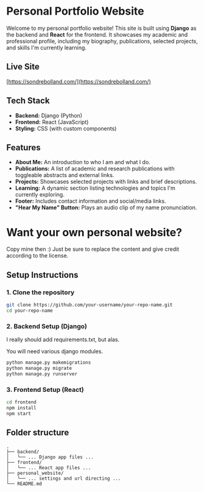 # Personal Portfolio Website

Welcome to my personal portfolio website! This site is built using **Django** as the backend and **React** for the frontend. It showcases my academic and professional profile, including my biography, publications, selected projects, and skills I'm currently learning.

## Live Site

[https://sondrebolland.com/](https://sondrebolland.com/)

## Tech Stack

- **Backend:** Django (Python)
- **Frontend:** React (JavaScript)
- **Styling:** CSS (with custom components)

## Features

- **About Me:** An introduction to who I am and what I do.
- **Publications:** A list of academic and research publications with toggleable abstracts and external links.
- **Projects:** Showcases selected projects with links and brief descriptions.
- **Learning:** A dynamic section listing technologies and topics I'm currently exploring.
- **Footer:** Includes contact information and social/media links.
- **"Hear My Name" Button:** Plays an audio clip of my name pronunciation.

# Want your own personal website?
Copy mine then :) Just be sure to replace the content and give credit according to the license.

## Setup Instructions

### 1. Clone the repository

```bash
git clone https://github.com/your-username/your-repo-name.git
cd your-repo-name
```

### 2. Backend Setup (Django)
I really should add requirements.txt, but alas. 

You will need various django modules.

```bash
python manage.py makemigrations
python manage.py migrate
python manage.py runserver
```

### 3. Frontend Setup (React)

```bash
cd frontend
npm install
npm start
```

## Folder structure
```
.
├── backend/
│   └── ... Django app files ...
├── frontend/
│   └── ... React app files ...
├── personal_website/
│   └── ... settings and url directing ...
└── README.md
```
